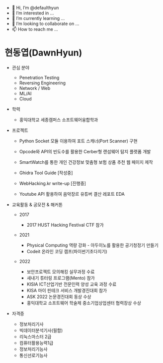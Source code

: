 - 👋 Hi, I’m @defaulthyun
- 👀 I’m interested in ...
- 🌱 I’m currently learning ...
- 💞️ I’m looking to collaborate on ...
- 📫 How to reach me ...

<!---
defaulthyun/defaulthyun is a ✨ special ✨ repository because its `README.md` (this file) appears on your GitHub profile.
You can click the Preview link to take a look at your changes.
--->

<h1>현동엽(DawnHyun)</h1>

- 관심 분야
  -  Penetration Testing 
  -  Reversing Engineering
  -  Network / Web
  -  ML/AI
  -  Cloud
  
- 학력
  - 홍익대학교 세종캠퍼스 소프트웨어융합학과

- 프로젝트
    
  - Python Socket 모듈 이용하여 포트 스캐너(Port Scanner) 구현
    
  - Opcode와 API의 빈도수를 활용한 Cerber형 랜섬웨어 탐지 플랫폼 개발

  - SmartWatch를 통한 개인 건강정보 맞춤형 보험 상품 추천 웹 페이지 제작

  - Ghidra Tool Guide [작성중]

  - WebHacking.kr write-up [진행중]

  - Youtube API 활용하여 음악장르 유튜버 결산 레포트 EDA


- 교육활동 & 공모전 & 해커톤
  - 2017 
    - 2017 HUST Hacking Festival CTF 참가 
    
  - 2021
    - Physical Computing 역량 강화 - 아두이노를 활용한 공기청정기 만들기
    - Codeit 온라인 코딩 캠프(파이썬기초다지기)

  - 2022 
    - 보안프로젝트 모의해킹 실무과정 수료
    - 새내기 튜터링 프로그램(Mento) 참가
    - KISIA ICT산업기반 전문인력 양성 교육 과정 수료
    - KISA 마이 핀테크 서비스 개발경진대회 참가
    - ASK 2022 논문경진대회 동상 수상
    - 홍익대학교 소프트웨어 학술제 중소기업상업센터 협력장상 수상


- 자격증 
  -  정보처리기사
  -  빅데이터분석기사(필합)
  -  리눅스마스터 2급
  -  컴퓨터활용능력1급
  -  정보처리기능사
  -  통신선로기능사
